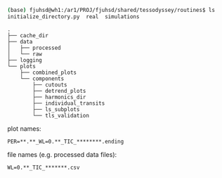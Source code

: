 ``` sh
(base) fjuhsd@wh1:/ar1/PROJ/fjuhsd/shared/tessodyssey/routines$ ls
initialize_directory.py  real  simulations
```

```
.
├── cache_dir
├── data
│   ├── processed
│   └── raw
├── logging
└── plots
    ├── combined_plots
    └── components
        ├── cutouts
        ├── detrend_plots
        ├── harmonics_dir
        ├── individual_transits
        ├── ls_subplots
        └── tls_validation
```

plot names: 
```
PER=**.**_WL=0.**_TIC_********.ending
```

file names (e.g. processed data files): 
```
WL=0.**_TIC_*******.csv
```